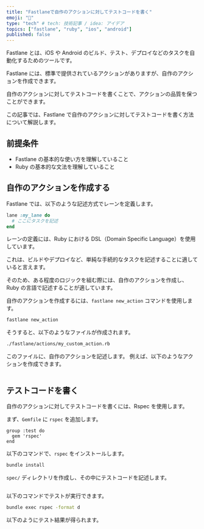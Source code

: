 ```yaml
---
title: "Fastlaneで自作のアクションに対してテストコードを書く"
emoji: "🌟"
type: "tech" # tech: 技術記事 / idea: アイデア
topics: ["fastlane", "ruby", "ios", "android"]
published: false
---
```


Fastlane とは、iOS や Android のビルド、テスト、デプロイなどのタスクを自動化するためのツールです。

Fastlane には、標準で提供されているアクションがありますが、自作のアクションを作成できます。

自作のアクションに対してテストコードを書くことで、アクションの品質を保つことができます。

この記事では、Fastlane で自作のアクションに対してテストコードを書く方法について解説します。

## 前提条件

- Fastlane の基本的な使い方を理解していること
- Ruby の基本的な文法を理解していること

## 自作のアクションを作成する

Fastlane では、以下のような記述方式でレーンを定義します。

```ruby
lane :my_lane do
  # ここにタスクを記述
end
```

レーンの定義には、Ruby における DSL（Domain Specific Language）を使用しています。

これは、ビルドやデプロイなど、単純な手続的なタスクを記述することに適していると言えます。

そのため、ある程度のロジックを組む際には、自作のアクションを作成し、Ruby の言語で記述することが適しています。

自作のアクションを作成するには、`fastlane new_action` コマンドを使用します。

```sh
fastlane new_action
```

そうすると、以下のようなファイルが作成されます。

```sh
./fastlane/actions/my_custom_action.rb
```

このファイルに、自作のアクションを記述します。
例えば、以下のようなアクションを作成できます。

```ruby

```

## テストコードを書く

自作のアクションに対してテストコードを書くには、Rspec を使用します。

まず、`Gemfile` に `rspec` を追加します。

```ruby:Gemfile
group :test do
  gem 'rspec'
end
```

以下のコマンドで、`rspec` をインストールします。

```sh
bundle install
```

`spec/` ディレクトリを作成し、その中にテストコードを記述します。

```ruby:spec/test.rb

```

以下のコマンドでテストが実行できます。

```sh
bundle exec rspec -format d
```

以下のようにテスト結果が得られます。

```sh

```
